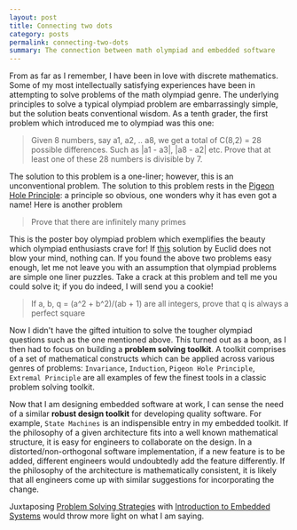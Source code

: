 ```yaml
---
layout: post
title: Connecting two dots
category: posts
permalink: connecting-two-dots
summary: The connection between math olympiad and embedded software
---
```


From as far as I remember, I have been in love with discrete mathematics. Some of my most intellectually satisfying experiences have been in attempting to solve problems of the math olympiad genre. The underlying principles to solve a typical olympiad problem are embarrassingly simple, but the solution beats conventional wisdom. As a tenth grader, the first problem which introduced me to olympiad was this one:

> Given 8 numbers, say a1, a2, .. a8, we get a total of C(8,2) = 28 possible differences. Such as |a1 - a3|, |a8 - a2| etc. Prove that at least one of these 28 numbers is divisible by 7.

The solution to this problem is a one-liner; however, this is an unconventional problem. The solution to this problem rests in the [Pigeon Hole Principle](http://en.wikipedia.org/wiki/Pigeonhole_principle): a principle so obvious, one wonders why it has even got a name! Here is another problem

> Prove that there are infinitely many primes

This is the poster boy olympiad problem which exemplifies the beauty which olympiad enthusiasts crave for! If [this](http://en.wikipedia.org/wiki/Euclid's_theorem) solution by Euclid does not blow your mind, nothing can. If you found the above two problems easy enough, let me not leave you with an assumption that olympiad problems are simple one liner puzzles. Take a crack at this problem and tell me you could solve it; if you do indeed, I will send you a cookie!

> If a, b, q = (a^2 + b^2)/(ab + 1) are all integers, prove that q is always a perfect square

Now I didn't have the gifted intuition to solve the tougher olympiad questions such as the one mentioned above. This turned out as a boon, as I then had to focus on building a **problem solving toolkit**. A toolkit comprises of a set of mathematical constructs which can be applied across various genres of problems: `Invariance`, `Induction`, `Pigeon Hole Principle`, `Extremal Principle` are all examples of few the finest tools in a classic problem solving toolkit.

Now that I am designing embedded software at work, I can sense the need of a similar **robust design toolkit** for developing quality software. For example, `State Machines` is an indispensible entry in my embedded toolkit. If the philosophy of a given architecture fits into a well known mathematical structure, it is easy for engineers to collaborate on the design. In a distorted/non-orthogonal software implementation, if a new feature is to be added, different engineers would undoubtedly add the feature differently. If the philosophy of the architecture is mathematically consistent, it is likely that all engineers come up with similar suggestions for incorporating the change. 

Juxtaposing [Problem Solving Strategies](http://www.amazon.com/Problem-Solving-Strategies-Problem-Books-Mathematics/dp/0387982191) with [Introduction to Embedded Systems](http://leeseshia.org/) would throw more light on what I am saying.
